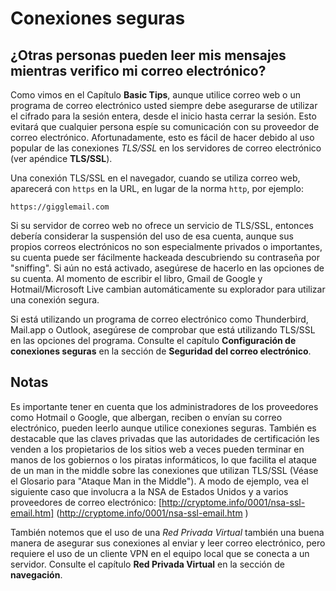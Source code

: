 Conexiones seguras
==================

¿Otras personas pueden leer mis mensajes mientras verifico mi correo electrónico?
---------------------------------------------------------------------------------

Como vimos en el Capítulo **Basic Tips**, aunque utilice correo web o un programa de correo electrónico usted siempre debe asegurarse de utilizar el cifrado para la sesión entera, desde el inicio hasta cerrar la sesión. Esto evitará que cualquier persona espíe su comunicación con su proveedor de correo electrónico. Afortunadamente, esto es fácil de hacer debido al uso popular de las conexiones *TLS/SSL* en los servidores de correo electrónico (ver apéndice **TLS/SSL**).

Una conexión TLS/SSL en el navegador, cuando se utiliza correo web, aparecerá con `https` en la URL, en lugar de la norma `http`, por ejemplo:

`https://gigglemail.com`

Si su servidor de correo web no ofrece un servicio de TLS/SSL, entonces debería considerar la suspensión del uso de esa cuenta, aunque sus propios correos electrónicos no son especialmente privados o importantes, su cuenta puede ser fácilmente hackeada descubriendo su contraseña por "sniffing". Si aún no está activado, asegúrese de hacerlo en las opciones de su cuenta. Al momento de escribir el libro, Gmail de Google y Hotmail/Microsoft Live cambian automáticamente su explorador para utilizar una conexión segura.

Si está utilizando un programa de correo electrónico como Thunderbird, Mail.app o Outlook, asegúrese de comprobar que está utilizando TLS/SSL en las opciones del programa. Consulte el capítulo **Configuración de conexiones seguras** en la sección de **Seguridad del correo electrónico**.

Notas
-----

Es importante tener en cuenta que los administradores de los proveedores como Hotmail o Google, que albergan, reciben o envían su correo electrónico, pueden leerlo aunque utilice conexiones seguras. También es destacable que las claves privadas que las autoridades de certificación les venden a los propietarios de los sitios web a veces pueden terminar en manos de los gobiernos o los piratas informáticos, lo que facilita el ataque de un man in the middle sobre las conexiones que utilizan TLS/SSL (Véase el Glosario para "Ataque Man in the Middle"). A modo de ejemplo, vea el siguiente caso que involucra a la NSA de Estados Unidos y a varios proveedores de correo electrónico: [http://cryptome.info/0001/nsa-ssl-email.htm] (http://cryptome.info/0001/nsa-ssl-email.htm )

También notemos que el uso de una *Red Privada Virtual* también una buena manera de asegurar sus conexiones al enviar y leer correo electrónico, pero requiere el uso de un cliente VPN en el equipo local que se conecta a un servidor. Consulte el capítulo **Red Privada Virtual** en la sección de **navegación**.


